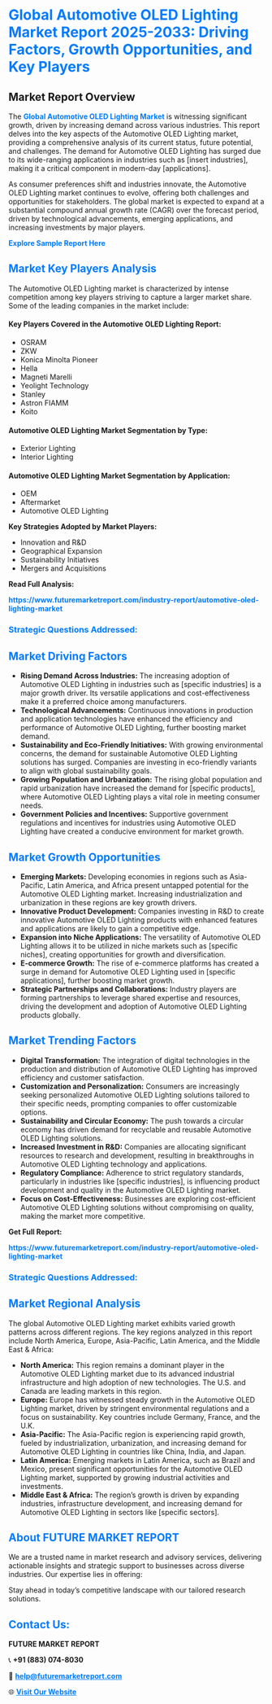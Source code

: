<h1 style="color: #007BFF;">Global Automotive OLED Lighting Market Report 2025-2033: Driving Factors, Growth Opportunities, and Key Players</h1>

<section id="overview">
<h2>Market Report Overview</h2>
<p>The <a href="https://www.futuremarketreport.com/industry-report/automotive-oled-lighting-market" style="color: #007BFF; text-decoration: none;"><strong>Global Automotive OLED Lighting Market</strong></a> is witnessing significant growth, driven by increasing demand across various industries. This report delves into the key aspects of the Automotive OLED Lighting market, providing a comprehensive analysis of its current status, future potential, and challenges. The demand for Automotive OLED Lighting has surged due to its wide-ranging applications in industries such as [insert industries], making it a critical component in modern-day [applications].</p>
<p>As consumer preferences shift and industries innovate, the Automotive OLED Lighting market continues to evolve, offering both challenges and opportunities for stakeholders. The global market is expected to expand at a substantial compound annual growth rate (CAGR) over the forecast period, driven by technological advancements, emerging applications, and increasing investments by major players.</p>
</section>

<section id="overview">
<p><a href="https://www.futuremarketreport.com/request-sample/reportId=126245" style="color: #007BFF; text-decoration: none;"><strong>Explore Sample Report Here</strong></a></p>
</section>

<section id="key-players">
<h2 style="color: #007BFF;">Market Key Players Analysis</h2>
<p>The Automotive OLED Lighting market is characterized by intense competition among key players striving to capture a larger market share. Some of the leading companies in the market include:</p>
<h4>Key Players Covered in the Automotive OLED Lighting Report:</h4>
<ul><li>OSRAM</li><li>ZKW</li><li>Konica Minolta Pioneer</li><li>Hella</li><li>Magneti Marelli</li><li>Yeolight Technology</li><li>Stanley</li><li>Astron FIAMM</li><li>Koito</li></ul>
<h4>Automotive OLED Lighting Market Segmentation by Type:</h4>
<ul><li>Exterior Lighting</li><li>Interior Lighting</li></ul>

<h4>Automotive OLED Lighting Market Segmentation by Application:</h4>
<ul><li>OEM</li><li>Aftermarket</li><li>Automotive OLED Lighting</li></ul>
<p><strong>Key Strategies Adopted by Market Players:</strong></p>
<ul>
<li>Innovation and R&D</li>
<li>Geographical Expansion</li>
<li>Sustainability Initiatives</li>
<li>Mergers and Acquisitions</li>
</ul>
</section>

<section>
<p><strong>Read Full Analysis: </strong></p><a href="https://www.futuremarketreport.com/industry-report/automotive-oled-lighting-market" style="color: #007BFF; text-decoration: none;"><strong>https://www.futuremarketreport.com/industry-report/automotive-oled-lighting-market</strong></a>
<h3 style="color: #007BFF;">Strategic Questions Addressed:</h3>
</section>

<section id="driving-factors">
<h2 style="color: #007BFF;">Market Driving Factors</h2>
<ul>
<li><strong>Rising Demand Across Industries:</strong> The increasing adoption of Automotive OLED Lighting in industries such as [specific industries] is a major growth driver. Its versatile applications and cost-effectiveness make it a preferred choice among manufacturers.</li>
<li><strong>Technological Advancements:</strong> Continuous innovations in production and application technologies have enhanced the efficiency and performance of Automotive OLED Lighting, further boosting market demand.</li>
<li><strong>Sustainability and Eco-Friendly Initiatives:</strong> With growing environmental concerns, the demand for sustainable Automotive OLED Lighting solutions has surged. Companies are investing in eco-friendly variants to align with global sustainability goals.</li>
<li><strong>Growing Population and Urbanization:</strong> The rising global population and rapid urbanization have increased the demand for [specific products], where Automotive OLED Lighting plays a vital role in meeting consumer needs.</li>
<li><strong>Government Policies and Incentives:</strong> Supportive government regulations and incentives for industries using Automotive OLED Lighting have created a conducive environment for market growth.</li>
</ul>
</section>

<section id="growth-opportunities">
<h2 style="color: #007BFF;">Market Growth Opportunities</h2>
<ul>
<li><strong>Emerging Markets:</strong> Developing economies in regions such as Asia-Pacific, Latin America, and Africa present untapped potential for the Automotive OLED Lighting market. Increasing industrialization and urbanization in these regions are key growth drivers.</li>
<li><strong>Innovative Product Development:</strong> Companies investing in R&D to create innovative Automotive OLED Lighting products with enhanced features and applications are likely to gain a competitive edge.</li>
<li><strong>Expansion into Niche Applications:</strong> The versatility of Automotive OLED Lighting allows it to be utilized in niche markets such as [specific niches], creating opportunities for growth and diversification.</li>
<li><strong>E-commerce Growth:</strong> The rise of e-commerce platforms has created a surge in demand for Automotive OLED Lighting used in [specific applications], further boosting market growth.</li>
<li><strong>Strategic Partnerships and Collaborations:</strong> Industry players are forming partnerships to leverage shared expertise and resources, driving the development and adoption of Automotive OLED Lighting products globally.</li>
</ul>
</section>

<section id="trending-factors">
<h2 style="color: #007BFF;">Market Trending Factors</h2>
<ul>
<li><strong>Digital Transformation:</strong> The integration of digital technologies in the production and distribution of Automotive OLED Lighting has improved efficiency and customer satisfaction.</li>
<li><strong>Customization and Personalization:</strong> Consumers are increasingly seeking personalized Automotive OLED Lighting solutions tailored to their specific needs, prompting companies to offer customizable options.</li>
<li><strong>Sustainability and Circular Economy:</strong> The push towards a circular economy has driven demand for recyclable and reusable Automotive OLED Lighting solutions.</li>
<li><strong>Increased Investment in R&D:</strong> Companies are allocating significant resources to research and development, resulting in breakthroughs in Automotive OLED Lighting technology and applications.</li>
<li><strong>Regulatory Compliance:</strong> Adherence to strict regulatory standards, particularly in industries like [specific industries], is influencing product development and quality in the Automotive OLED Lighting market.</li>
<li><strong>Focus on Cost-Effectiveness:</strong> Businesses are exploring cost-efficient Automotive OLED Lighting solutions without compromising on quality, making the market more competitive.</li>
</ul>
</section>

<section>
<p><strong>Get Full Report: </strong></p><a href="https://www.futuremarketreport.com/industry-report/automotive-oled-lighting-market" style="color: #007BFF; text-decoration: none;"><strong>https://www.futuremarketreport.com/industry-report/automotive-oled-lighting-market</strong></a>
<h3 style="color: #007BFF;">Strategic Questions Addressed:</h3>
</section>


<section id="regional-analysis">
<h2 style="color: #007BFF;">Market Regional Analysis</h2>
<p>The global Automotive OLED Lighting market exhibits varied growth patterns across different regions. The key regions analyzed in this report include North America, Europe, Asia-Pacific, Latin America, and the Middle East & Africa:</p>
<ul>
<li><strong>North America:</strong> This region remains a dominant player in the Automotive OLED Lighting market due to its advanced industrial infrastructure and high adoption of new technologies. The U.S. and Canada are leading markets in this region.</li>
<li><strong>Europe:</strong> Europe has witnessed steady growth in the Automotive OLED Lighting market, driven by stringent environmental regulations and a focus on sustainability. Key countries include Germany, France, and the U.K.</li>
<li><strong>Asia-Pacific:</strong> The Asia-Pacific region is experiencing rapid growth, fueled by industrialization, urbanization, and increasing demand for Automotive OLED Lighting in countries like China, India, and Japan.</li>
<li><strong>Latin America:</strong> Emerging markets in Latin America, such as Brazil and Mexico, present significant opportunities for the Automotive OLED Lighting market, supported by growing industrial activities and investments.</li>
<li><strong>Middle East & Africa:</strong> The region’s growth is driven by expanding industries, infrastructure development, and increasing demand for Automotive OLED Lighting in sectors like [specific sectors].</li>
</ul>
</section>

<footer>
<h2 style="color: #007BFF;">About FUTURE MARKET REPORT</h2>
<p>We are a trusted name in market research and advisory services, delivering actionable insights and strategic support to businesses across diverse industries. Our expertise lies in offering:</p>

<p>Stay ahead in today’s competitive landscape with our tailored research solutions.</p>

<h2 style="color: #007BFF;">Contact Us:</h2>
<p><strong>FUTURE MARKET REPORT</strong></p>
<p>📞 <strong>+91 (883) 074-8030</strong></p>
<p>📧 <strong><a href="mailto:help@futuremarketreport.com" style="color: #007BFF;">help@futuremarketreport.com</a></strong></p>
<p>🌐 <strong><a href="https://www.futuremarketreport.com/" style="color: #007BFF;">Visit Our Website</a></strong></p>
</footer>